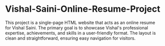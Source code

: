 # Vishal-Saini-Online-Resume-Project
This project is a single-page HTML website that acts as an online resume for Vishal Saini. The primary goal is to showcase Vishal's professional expertise, achievements, and skills in a user-friendly format. The layout is clean and straightforward, ensuring easy navigation for visitors.
